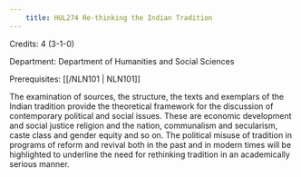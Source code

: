 ```yaml
---
    title: HUL274 Re-thinking the Indian Tradition
---
```

Credits: 4 (3-1-0)

Department: Department of Humanities and Social Sciences

Prerequisites: [[/NLN101 | NLN101]]

The examination of sources, the structure, the texts and exemplars of the Indian tradition provide the theoretical framework for the discussion of contemporary political and social issues. These are economic development and social justice religion and the nation, communalism and secularism, caste class and gender equity and so on. The political misuse of tradition in programs of reform and revival both in the past and in modern times will be highlighted to underline the need for rethinking tradition in an academically serious manner.